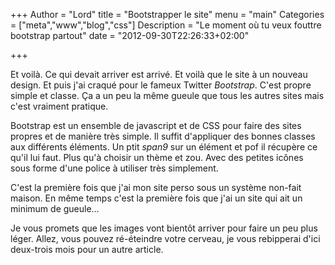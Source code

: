 +++
Author = "Lord"
title = "Bootstrapper le site"
menu = "main"
Categories = ["meta","www","blog","css"]
Description = "Le moment où tu veux fouttre bootstrap partout"
date = "2012-09-30T22:26:33+02:00"

+++

Et voilà.
Ce qui devait arriver est arrivé.
Et voilà que le site à un nouveau design.
Et puis j'ai craqué pour le fameux Twitter *Bootstrap*.
C'est propre simple et classe.
Ça a un peu la même gueule que tous les autres sites mais c'est vraiment pratique.


Bootstrap est un ensemble de javascript et de CSS pour faire des sites propres et de manière très simple.
Il suffit d'appliquer des bonnes classes aux différents éléments.
Un ptit *span9* sur un élément et pof il récupère ce qu'il lui faut.
Plus qu'à choisir un thème et zou.
Avec des petites icônes sous forme d'une police à utiliser très simplement.


C'est la première fois que j'ai mon site perso sous un système non-fait maison.
En même temps c'est la première fois que j'ai un site qui ait un minimum de gueule…


Je vous promets que les images vont bientôt arriver pour faire un peu plus léger.
Allez, vous pouvez ré-éteindre votre cerveau, je vous rebipperai d'ici deux-trois mois pour un autre article.
